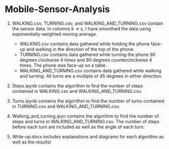 # Mobile-Sensor-Analysis

1. WALKING.csv, TURNING.csv, and WALKING_AND_TURNING.csv contain the sensor data. In columns k -> s, I have smoothed the data using exponentially-weighted moving average.
    - WALKING.csv contains data gathered while holding the phone face-up and walking in the direction of the top of the phone.
    - TURNING.csv contains data gathered while turning the phone 90 degrees clockwise 4 times and 90 degrees counterclockwise 4 times. 
      The phone was face-up on a table.
    - WALKING_AND_TURNING.csv contains data gathered while walking and turning. All turns are a multiple of 45 degrees in either direction.
  
  2. Steps.ipynb contains the algorithm to find the number of steps contained in WALKING.csv and WALKING_AND_TURNING.csv.
  
  3. Turns.ipynb contains the algorithm to find the number of turns contained in TURNING.csv and WALKING_AND_TURNING.csv.
  
  4. Walking_and_turning.ipyn contains the algorithm to find the number of steps and turns in WALKING_AND_TURNING.csv. The number of steps before each turn are included as well as the angle of each turn.
  
  5. Write-up.docx includes explanations and diagrams for each algorithm as well as the results!
